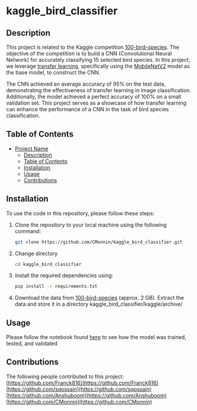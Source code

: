 # kaggle_bird_classifier

## Description

This project is related to the Kaggle competition [100-bird-species](https://www.kaggle.com/datasets/gpiosenka/100-bird-species). The objective of the competition is to build a CNN (Convolutional Neural Network) for accurately classifying 15 selected bird species. In this project, we leverage [transfer learning](https://keras.io/guides/transfer_learning/), specifically using the [MobileNetV2](https://keras.io/api/applications/mobilenet/) model as the base model, to construct the CNN.

The CNN achieved an average accuracy of 95% on the test data, demonstrating the effectiveness of transfer learning in image classification. Additionally, the model achieved a perfect accuracy of 100% on a small validation set. This project serves as a showcase of how transfer learning can enhance the performance of a CNN in the task of bird species classification.

## Table of Contents

- [Project Name](#project-name)
  - [Description](#description)
  - [Table of Contents](#table-of-contents)
  - [Installation](#installation)
  - [Usage](#usage)
  - [Contributions](#contributions)

## Installation

To use the code in this repository, please follow these steps:

1. Clone the repository to your local machine using the following command:

   ```bash
   git clone https://github.com/CMonnin/kaggle_bird_classifier.git
   ```
2. Change directory
   ```bash
   cd kaggle_bird_classifier
   ```
3. Install the required dependencies using:

   ```bash
   pip install -r requirements.txt
   ```
4. Download the data from [100-bird-species](https://www.kaggle.com/datasets/gpiosenka/100-bird-species) (approx. 2 GB). Extract the data and store it in a directory kaggle_bird_classifier/kaggle/archive/

## Usage
Please follow the notebook found [here](https://github.com/CMonnin/kaggle_bird_classifier/blob/main/bird_classifier.ipynb) to see how the model was trained, tested, and validated  

## Contributions
The following people contributed to this project:  
[https://github.com/Franck816](https://github.com/Franck816)  
[https://github.com/sqossain](https://github.com/sqossain)  
[https://github.com/Anshuboom](https://github.com/Anshuboom)  
[https://github.com/CMonnin](https://github.com/CMonnin)  
